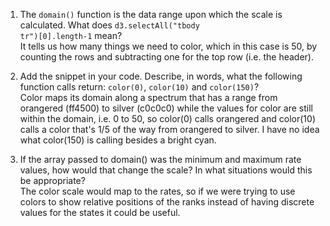 1. The <code>domain()</code> function is the data range upon which the scale is calculated. What does <code>d3.selectAll("tbody tr")[0].length-1</code> mean? <br />
It tells us how many things we need to color, which in this case is 50, by counting the rows and subtracting one for the top row (i.e. the header).

2. Add the snippet in your code. Describe, in words, what the following function calls return: <code>color(0)</code>, <code>color(10)</code> and <code>color(150)</code>? <br /> Color maps its domain along a spectrum that has a range from orangered (ff4500) to silver (c0c0c0) while the values for color are still within the domain, i.e. 0 to 50, so color(0) calls orangered and color(10) calls a color that's 1/5 of the way from orangered to silver. I have no idea what color(150) is calling besides a bright cyan. 

3. If the array passed to domain() was the minimum and maximum rate values, how would that change the scale? In what situations would this be appropriate?<br />
The color scale would map to the rates, so if we were trying to use colors to show relative positions of the ranks instead of having discrete values for the states it could be useful.

